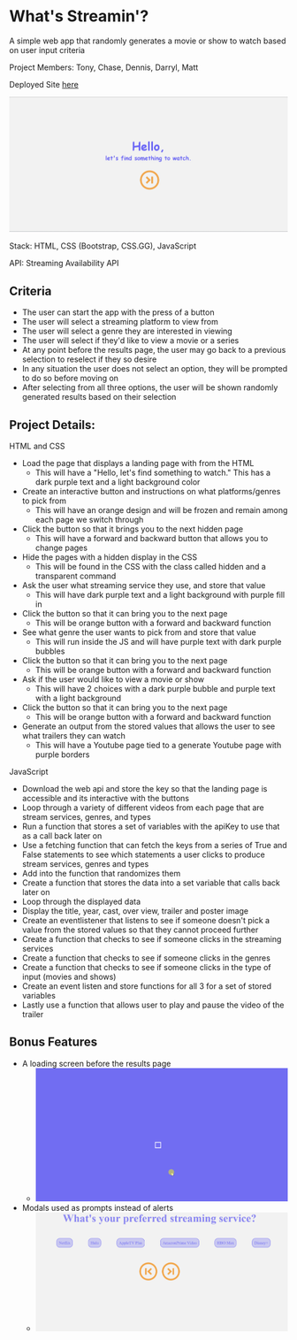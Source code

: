 # What's Streamin'?
A simple web app that randomly generates a movie or show to watch based on user input criteria

Project Members:
Tony, Chase, Dennis, Darryl, Matt

Deployed Site [here](https://swagnarok630.github.io/Stream_Availability/)

![Example of start screen](deployed.jpg)

Stack: HTML, CSS (Bootstrap, CSS.GG), JavaScript

API: Streaming Availability API

## Criteria
* The user can start the app with the press of a button
* The user will select a streaming platform to view from
* The user will select a genre they are interested in viewing
* The user will select if they'd like to view a movie or a series
* At any point before the results page, the user may go back to a previous selection to reselect if they so desire
* In any situation the user does not select an option, they will be prompted to do so before moving on
* After selecting from all three options, the user will be shown randomly generated results based on their selection

## Project Details:
HTML and CSS

* Load the page that displays a landing page with from the HTML
  * This will have a "Hello, let's find something to watch." This has a dark purple text and a light background color
* Create an interactive button and instructions on what platforms/genres to pick from
  * This will have an orange design and will be frozen and remain among each page we switch through
* Click the button so that it brings you to the next hidden page
  * This will have a forward and backward button that allows you to change pages
* Hide the pages with a hidden display in the CSS
  * This will be found in the CSS with the class called hidden and a transparent command
* Ask the user what streaming service they use, and store that value
  * This will have dark purple text and a light background with purple fill in
* Click the button so that it can bring you to the next page
  * This will be orange button with a forward and backward function
* See what genre the user wants to pick from and store that value
  * This will run inside the JS and will have purple text with dark purple bubbles
* Click the button so that it can bring you to the next page
  * This will be orange button with a forward and backward function
* Ask if the user would like to view a movie or show
  * This will have 2 choices with a dark purple bubble and purple text with a light background
* Click the button so that it can bring you to the next page
  * This will be orange button with a forward and backward function
* Generate an output from the stored values that allows the user to see what trailers they can watch 
  * This will have a Youtube page tied to a generate Youtube page with purple borders

JavaScript

* Download the web api and store the key so that the landing page is accessible and its interactive with the buttons
* Loop through a variety of different videos from each page that are stream services, genres, and types
* Run a function that stores a set of variables with the apiKey to use that as a call back later on 
* Use a fetching function that can fetch the keys from a series of True and False statements to see which statements a user clicks to produce stream services, genres and types
* Add into the function that randomizes them 
* Create a function that stores the data into a set variable that calls back later on
* Loop through the displayed data 
* Display the title, year, cast, over view, trailer and poster image
* Create an eventlistener that listens to see if someone doesn't pick a value from the stored values so that they cannot proceed further
* Create a function that checks to see if someone clicks in the streaming services
* Create a function that checks to see if someone clicks in the genres
* Create a function that checks to see if someone clicks in the type of input (movies and shows)
* Create an event listen and store functions for all 3 for a set of stored variables
* Lastly use a function that allows user to play and pause the video of the trailer

## Bonus Features

* A loading screen before the results page
  * ![Gif of loading page](projectloading.gif)
* Modals used as prompts instead of alerts
  * ![Gif of modal alert](projectmodal.gif)
